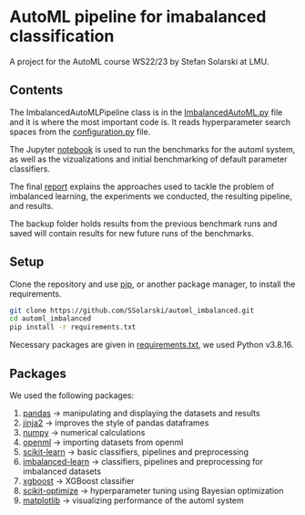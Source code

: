 # AutoML pipeline for imabalanced classification

A project for the AutoML course WS22/23 by Stefan Solarski at LMU.

## Contents

The ImbalancedAutoMLPipeline class is in the [ImbalancedAutoML.py](https://github.com/SSolarski/automl_imbalanced/blob/7cd18d49a254414d3b69790a5b0c0b4a4f4aff65/ImbalancedAutoML.py) file and it is where the most important code is. It reads hyperparameter search spaces from the [configuration.py](https://github.com/SSolarski/automl_imbalanced/blob/7cd18d49a254414d3b69790a5b0c0b4a4f4aff65/configuration.py) file. 

The Jupyter [notebook](https://github.com/SSolarski/automl_imbalanced/blob/7cd18d49a254414d3b69790a5b0c0b4a4f4aff65/notebook.ipynb) is used to run the benchmarks for the automl system, as well as the vizualizations and initial benchmarking of default parameter classifiers. 

The final [report](https://github.com/SSolarski/automl_imbalanced/blob/7cd18d49a254414d3b69790a5b0c0b4a4f4aff65/Stefan%20Solarski%20Report%20AutoML.pdf) explains the approaches used to tackle the problem of imbalanced learning, the experiments we conducted, the resulting pipeline, and results.

The backup folder holds results from the previous benchmark runs and saved will contain results for new future runs of the benchmarks.

## Setup

Clone the repository and use [pip](https://pip.pypa.io/en/stable/), or another package manager, to install the requirements.

```bash
git clone https://github.com/SSolarski/automl_imbalanced.git
cd automl_imbalanced
pip install -r requirements.txt
```

Necessary packages are given in [requirements.txt](https://github.com/SSolarski/automl_imbalanced/blob/7cd18d49a254414d3b69790a5b0c0b4a4f4aff65/requirements.txt), we used Python v3.8.16.

## Packages

We used the following packages:

1. [pandas](https://pandas.pydata.org/docs/index.html) -> manipulating and displaying the datasets and results
1. [jinja2](https://jinja.palletsprojects.com/en/3.1.x/) -> improves the style of pandas dataframes
1. [numpy](https://numpy.org/doc/) -> numerical calculations
1. [openml](https://docs.openml.org/) -> importing datasets from openml
1. [scikit-learn](https://scikit-learn.org/stable/user_guide.html) -> basic classifiers, pipelines and preprocessing
1. [imbalanced-learn](https://imbalanced-learn.org/stable/) -> classifiers, pipelines and preprocessing for imbalanced datasets
1. [xgboost](https://xgboost.readthedocs.io/en/stable/) -> XGBoost classifier
1. [scikit-optimize](https://scikit-optimize.github.io/stable/) -> hyperparameter tuning using Bayesian optimization
1. [matplotlib](https://matplotlib.org/stable/index.html) -> visualizing performance of the automl system
